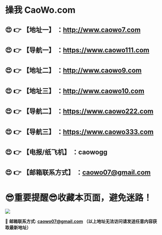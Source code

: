 # 操我 CaoWo.com
:heart_eyes: :point_right: 【地址一】 ：http://www.caowo7.com
------
:heart_eyes: :point_right: 【导航一】 ：https://www.caowo111.com
------
:heart_eyes: :point_right: 【地址二】 ：http://www.caowo9.com
------
:heart_eyes: :point_right: 【地址三】 ：http://www.caowo10.com
------
:heart_eyes: :point_right: 【导航二】 ：https://www.caowo222.com
------
:heart_eyes: :point_right: 【导航三】 ：https://www.caowo333.com
------
:heart_eyes: :point_right: 【电报/纸飞机】 ：caowogg
------
:heart_eyes: :point_right: 【邮箱联系方式】 ：caowo07@gmail.com
------
:sunglasses:重要提醒:sunglasses:收藏本页面，避免迷路！
==

![](https://ae01.alicdn.com/kf/U2e0cdac66b94443ba4ee66790e532dc05.png)

:e-mail: __邮箱联系方式: caowo07@gmail.com （以上地址无法访问请发送任意内容获取最新地址）__
